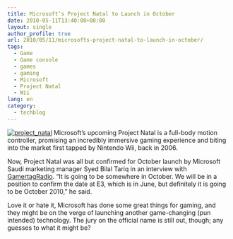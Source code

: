 ```yaml
---
title: Microsoft’s Project Natal to Launch in October
date: 2010-05-11T13:40:00+00:00
layout: single
author_profile: true
url: 2010/05/11/microsofts-project-natal-to-launch-in-october/
tags:
  - Game
  - Game console
  - games
  - gaming
  - Microsoft
  - Project Natal
  - Wii
lang: en
category: 
  - techblog
---
```

[![project_natal](http://lh3.ggpht.com/_vaUVXcmC3OI/S-lXUzvmSQI/AAAAAAAACGs/o0KsUVTj8h4/project_natal_thumb%5B3%5D.jpg?imgmax=800 "project_natal")](http://lh4.ggpht.com/_vaUVXcmC3OI/S-lXSLUujCI/AAAAAAAACGo/7pWqv5TWMhg/s1600-h/project_natal%5B5%5D.jpg) Microsoft’s upcoming Project Natal is a full-body motion controller, promising an incredibly immersive gaming experience and biting into the market first tapped by Nintendo Wii, back in 2006. 

Now, Project Natal was all but confirmed for October launch by Microsoft Saudi marketing manager Syed Bilal Tariq in an interview with [GamertagRadio](http://www.gamertagradio.com/cmps_index.php). “It is going to be somewhere in October. We will be in a position to confirm the date at E3, which is in June, but definitely it is going to be October 2010,” he said. 

Love it or hate it, Microsoft has done some great things for gaming, and they might be on the verge of launching another game-changing (pun intended) technology. The jury on the official name is still out, though; any guesses to what it might be?
